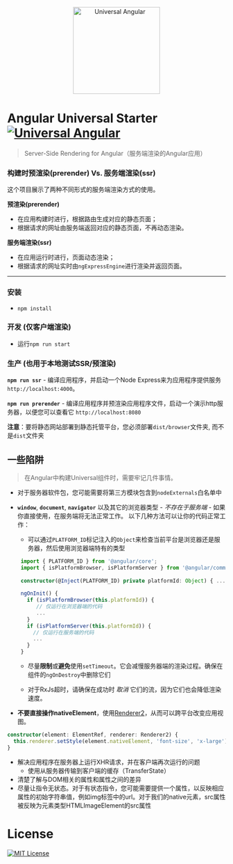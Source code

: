 <p align="center">
  <img src="https://cloud.githubusercontent.com/assets/1016365/10639063/138338bc-7806-11e5-8057-d34c75f3cafc.png" alt="Universal Angular" height="200"/>
</p>

# Angular Universal Starter [![Universal Angular](https://img.shields.io/badge/universal-angular2-brightgreen.svg?style=flat)](https://github.com/angular/universal)

> Server-Side Rendering for Angular（服务端渲染的Angular应用）

### 构建时预渲染(prerender) Vs. 服务端渲染(ssr)

这个项目展示了两种不同形式的服务端渲染方式的使用。

**预渲染(prerender)** 

* 在应用构建时进行，根据路由生成对应的静态页面；
* 根据请求的网址由服务端返回对应的静态页面，不再动态渲染。

**服务端渲染(ssr)**

* 在应用运行时进行，页面动态渲染；
* 根据请求的网址实时由`ngExpressEngine`进行渲染并返回页面。

---

### 安装

* `npm install`

### 开发 (仅客户端渲染)

* 运行`npm run start`

### 生产 (也用于本地测试SSR/预渲染)

**`npm run ssr`** - 编译应用程序，并启动一个Node Express来为应用程序提供服务 `http://localhost:4000`。

**`npm run prerender`** - 编译应用程序并预​​渲染应用程序文件，启动一个演示http服务器，以便您可以查看它 `http://localhost:8080`

**注意**：要将静态网站部署到静态托管平台，您必须部署`dist/browser`文件夹, 而不是`dist`文件夹


## 一些陷阱

> 在Angular中构建Universal组件时，需要牢记几件事情。

 - 对于服务器软件包，您可能需要将第三方模块包含到`nodeExternals`白名单中

 - **`window`**, **`document`**, **`navigator`** 以及其它的浏览器类型 - _不存在于服务端_ - 如果你直接使用，在服务端将无法正常工作。 以下几种方法可以让你的代码正常工作：
 
    - 可以通过`PLATFORM_ID`标记注入的`Object`来检查当前平台是浏览器还是服务器，然后使用浏览器端特有的类型
    
    ```typescript
     import { PLATFORM_ID } from '@angular/core';
     import { isPlatformBrowser, isPlatformServer } from '@angular/common';
     
     constructor(@Inject(PLATFORM_ID) private platformId: Object) { ... }
     
     ngOnInit() {
       if (isPlatformBrowser(this.platformId)) {
          // 仅运行在浏览器端的代码
          ...
       }
       if (isPlatformServer(this.platformId)) {
         // 仅运行在服务端的代码
         ...
       }
     }
    ```
    
     - 尽量**限制**或**避免**使用`setTimeout`。它会减慢服务器端的渲染过程。确保在组件的`ngOnDestroy`中删除它们
     
     - 对于RxJs超时，请确保在成功时 _取消_ 它们的流，因为它们也会降低渲染速度。
   
 - **不要直接操作nativeElement**，使用[Renderer2](https://angular.io/api/core/Renderer2)，从而可以跨平台改变应用视图。
 
```typescript
constructor(element: ElementRef, renderer: Renderer2) {
  this.renderer.setStyle(element.nativeElement, 'font-size', 'x-large');
}
```

 - 解决应用程序在服务器上运行XHR请求，并在客户端再次运行的问题
    - 使用从服务器传输到客户端的缓存（TransferState）
 - 清楚了解与DOM相关的属性和属性之间的差异
 - 尽量让指令无状态。对于有状态指令，您可能需要提供一个属性，以反映相应属性的初始字符串值，例如img标签中的url。对于我们的native元素，src属性被反映为元素类型HTMLImageElement的src属性

# License
[![MIT License](https://img.shields.io/badge/license-MIT-blue.svg?style=flat)](/LICENSE)
